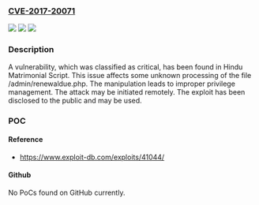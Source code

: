 ### [CVE-2017-20071](https://cve.mitre.org/cgi-bin/cvename.cgi?name=CVE-2017-20071)
![](https://img.shields.io/static/v1?label=Product&message=Hindu%20Matrimonial%20Script&color=blue)
![](https://img.shields.io/static/v1?label=Version&message=n%2Fa&color=blue)
![](https://img.shields.io/static/v1?label=Vulnerability&message=CWE-269%20Improper%20Privilege%20Management&color=brighgreen)

### Description

A vulnerability, which was classified as critical, has been found in Hindu Matrimonial Script. This issue affects some unknown processing of the file /admin/renewaldue.php. The manipulation leads to improper privilege management. The attack may be initiated remotely. The exploit has been disclosed to the public and may be used.

### POC

#### Reference
- https://www.exploit-db.com/exploits/41044/

#### Github
No PoCs found on GitHub currently.

